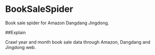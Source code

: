 # BookSaleSpider
Book sale spider for Amazon Dangdang Jingdong.

##Explain

Crawl year and month book sale data through Amazon, Dangdang and Jingdong web.
